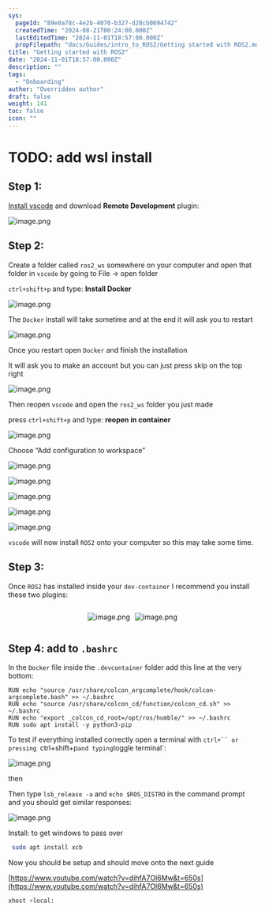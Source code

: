 ```yaml
---
sys:
  pageId: "89e0a78c-4e2b-4070-b327-d28cb0694742"
  createdTime: "2024-08-21T00:24:00.000Z"
  lastEditedTime: "2024-11-01T18:57:00.000Z"
  propFilepath: "docs/Guides/intro_to_ROS2/Getting started with ROS2.md"
title: "Getting started with ROS2"
date: "2024-11-01T18:57:00.000Z"
description: ""
tags:
  - "Onboarding"
author: "Overridden author"
draft: false
weight: 141
toc: false
icon: ""
---
```


# TODO: add wsl install

## Step 1:

[Install vscode](https://code.visualstudio.com/download) and download **Remote Development** plugin:

![image.png](https://prod-files-secure.s3.us-west-2.amazonaws.com/d518164a-d88e-44d1-a4ee-3adb3bd8bce0/efb52993-1881-4a40-b95e-6f020334f022/image.png?X-Amz-Algorithm=AWS4-HMAC-SHA256&X-Amz-Content-Sha256=UNSIGNED-PAYLOAD&X-Amz-Credential=ASIAZI2LB466VWIMRZSZ%2F20250221%2Fus-west-2%2Fs3%2Faws4_request&X-Amz-Date=20250221T200829Z&X-Amz-Expires=3600&X-Amz-Security-Token=IQoJb3JpZ2luX2VjELT%2F%2F%2F%2F%2F%2F%2F%2F%2F%2FwEaCXVzLXdlc3QtMiJIMEYCIQCkpkHj77tNQOGqOch7Q2cMEWHQynMnUKuQp8QG%2B7ZFCAIhAJe8keNP1HLJOwcBlV64WGkzcWeoK%2BpW5iCFOf7J5xVpKogECN3%2F%2F%2F%2F%2F%2F%2F%2F%2F%2FwEQABoMNjM3NDIzMTgzODA1IgyB2vJ00%2F3E00pwxaoq3AOwJYAsCnIzhF89w5NOVH%2BUG3%2BTckCdsHsOtbG8qTyzy43YoaiL%2F0iwpfap89Bsl7RuyVksYs441%2BK2Rip6pkNu2TVKgFC1G3Tyw9mwtzDV12Rm4pb5uTEnsepIek%2B4iKJKnFPkqjc6oiP9P0agC7vHWRvwlkNKL%2BYo2Z%2BBbkC4NFPO4ep51teple2RhChPECFyRB4CTmBV3108eqY7VZD4xL5TEqpZig33ICh1whVKPnOogtN35zmL1OfrOhfwB%2ByeQ2kNtlnYU7rL%2FXa5ydBFcblOifQsoTvf99b%2BeYS1bOTR3z9y%2FFGv3M2vdaetFc6L%2BijGtbrxNqeNAoWfWst9TKgj6%2FP84n5zSpykgdPo6rtcEszO5tNKzONmIlC4%2B%2BrAutbPEQnPzH869IMuaunX%2FWHc6uHsjPC4K01uSIdZLZBDGerxi2K259QwCI88yKpIaqD6hExcSATJOiwWAznrMzprtB8Sd9CzyMk%2FL4XrgyhTP%2BaSTGUKyyS5BJq%2BLe945NUKIgGNHnFJYD98u6fq8L%2FvTdXGGiTnp0fB5F311%2FzLQHEcm4eddB7UyhRN%2FG9IpdirJfceE5zGEDx2wUAlEfFWqMzWM1JhPiF2XelyIkiZFDvJH8433MWo7zDPseO9BjqkAU9ayPfzMYUv0ZTS6Wx5t%2FdlKwKoeExcX1pKLi8p1gk%2BTNEq%2Fvu3f%2FfierOfFvDHzDQlanxc0e5oIUeDG1%2FwMPzLP3%2Fb2EjLNPVHfI5KsjuJrtZ9aQleKbAqKRo%2FryyEg8UUwed%2FumyRGbIM0Gf52cukGoMfDg2KH2ytv7eFIhi3nPr5dPnqG%2BsXxrBJiFTZWzZHcG7ramwUnkZIusPqe5nU0Fvx&X-Amz-Signature=347958769e95009c52cc4e60cb0a9d93581e005c4ca76677fd5117d2483c4be4&X-Amz-SignedHeaders=host&x-id=GetObject)

## Step 2:

Create a folder called `ros2_ws` somewhere on your computer and open that folder in `vscode` by going to File → open folder 

`ctrl+shift+p` and type: **Install Docker**

![image.png](https://prod-files-secure.s3.us-west-2.amazonaws.com/d518164a-d88e-44d1-a4ee-3adb3bd8bce0/2269dc0e-1cd5-47ff-bceb-c04ad9b2eab0/image.png?X-Amz-Algorithm=AWS4-HMAC-SHA256&X-Amz-Content-Sha256=UNSIGNED-PAYLOAD&X-Amz-Credential=ASIAZI2LB466VWIMRZSZ%2F20250221%2Fus-west-2%2Fs3%2Faws4_request&X-Amz-Date=20250221T200829Z&X-Amz-Expires=3600&X-Amz-Security-Token=IQoJb3JpZ2luX2VjELT%2F%2F%2F%2F%2F%2F%2F%2F%2F%2FwEaCXVzLXdlc3QtMiJIMEYCIQCkpkHj77tNQOGqOch7Q2cMEWHQynMnUKuQp8QG%2B7ZFCAIhAJe8keNP1HLJOwcBlV64WGkzcWeoK%2BpW5iCFOf7J5xVpKogECN3%2F%2F%2F%2F%2F%2F%2F%2F%2F%2FwEQABoMNjM3NDIzMTgzODA1IgyB2vJ00%2F3E00pwxaoq3AOwJYAsCnIzhF89w5NOVH%2BUG3%2BTckCdsHsOtbG8qTyzy43YoaiL%2F0iwpfap89Bsl7RuyVksYs441%2BK2Rip6pkNu2TVKgFC1G3Tyw9mwtzDV12Rm4pb5uTEnsepIek%2B4iKJKnFPkqjc6oiP9P0agC7vHWRvwlkNKL%2BYo2Z%2BBbkC4NFPO4ep51teple2RhChPECFyRB4CTmBV3108eqY7VZD4xL5TEqpZig33ICh1whVKPnOogtN35zmL1OfrOhfwB%2ByeQ2kNtlnYU7rL%2FXa5ydBFcblOifQsoTvf99b%2BeYS1bOTR3z9y%2FFGv3M2vdaetFc6L%2BijGtbrxNqeNAoWfWst9TKgj6%2FP84n5zSpykgdPo6rtcEszO5tNKzONmIlC4%2B%2BrAutbPEQnPzH869IMuaunX%2FWHc6uHsjPC4K01uSIdZLZBDGerxi2K259QwCI88yKpIaqD6hExcSATJOiwWAznrMzprtB8Sd9CzyMk%2FL4XrgyhTP%2BaSTGUKyyS5BJq%2BLe945NUKIgGNHnFJYD98u6fq8L%2FvTdXGGiTnp0fB5F311%2FzLQHEcm4eddB7UyhRN%2FG9IpdirJfceE5zGEDx2wUAlEfFWqMzWM1JhPiF2XelyIkiZFDvJH8433MWo7zDPseO9BjqkAU9ayPfzMYUv0ZTS6Wx5t%2FdlKwKoeExcX1pKLi8p1gk%2BTNEq%2Fvu3f%2FfierOfFvDHzDQlanxc0e5oIUeDG1%2FwMPzLP3%2Fb2EjLNPVHfI5KsjuJrtZ9aQleKbAqKRo%2FryyEg8UUwed%2FumyRGbIM0Gf52cukGoMfDg2KH2ytv7eFIhi3nPr5dPnqG%2BsXxrBJiFTZWzZHcG7ramwUnkZIusPqe5nU0Fvx&X-Amz-Signature=ef998886ec845695c5c9c4eac40ea10a54ccc11608f70902e18badf4ddeef0a7&X-Amz-SignedHeaders=host&x-id=GetObject)

The `Docker` install will take sometime and at the end it will ask you to restart

![image.png](https://prod-files-secure.s3.us-west-2.amazonaws.com/d518164a-d88e-44d1-a4ee-3adb3bd8bce0/ed233f78-be33-4b1f-b89c-9c346c0e961e/image.png?X-Amz-Algorithm=AWS4-HMAC-SHA256&X-Amz-Content-Sha256=UNSIGNED-PAYLOAD&X-Amz-Credential=ASIAZI2LB466VWIMRZSZ%2F20250221%2Fus-west-2%2Fs3%2Faws4_request&X-Amz-Date=20250221T200829Z&X-Amz-Expires=3600&X-Amz-Security-Token=IQoJb3JpZ2luX2VjELT%2F%2F%2F%2F%2F%2F%2F%2F%2F%2FwEaCXVzLXdlc3QtMiJIMEYCIQCkpkHj77tNQOGqOch7Q2cMEWHQynMnUKuQp8QG%2B7ZFCAIhAJe8keNP1HLJOwcBlV64WGkzcWeoK%2BpW5iCFOf7J5xVpKogECN3%2F%2F%2F%2F%2F%2F%2F%2F%2F%2FwEQABoMNjM3NDIzMTgzODA1IgyB2vJ00%2F3E00pwxaoq3AOwJYAsCnIzhF89w5NOVH%2BUG3%2BTckCdsHsOtbG8qTyzy43YoaiL%2F0iwpfap89Bsl7RuyVksYs441%2BK2Rip6pkNu2TVKgFC1G3Tyw9mwtzDV12Rm4pb5uTEnsepIek%2B4iKJKnFPkqjc6oiP9P0agC7vHWRvwlkNKL%2BYo2Z%2BBbkC4NFPO4ep51teple2RhChPECFyRB4CTmBV3108eqY7VZD4xL5TEqpZig33ICh1whVKPnOogtN35zmL1OfrOhfwB%2ByeQ2kNtlnYU7rL%2FXa5ydBFcblOifQsoTvf99b%2BeYS1bOTR3z9y%2FFGv3M2vdaetFc6L%2BijGtbrxNqeNAoWfWst9TKgj6%2FP84n5zSpykgdPo6rtcEszO5tNKzONmIlC4%2B%2BrAutbPEQnPzH869IMuaunX%2FWHc6uHsjPC4K01uSIdZLZBDGerxi2K259QwCI88yKpIaqD6hExcSATJOiwWAznrMzprtB8Sd9CzyMk%2FL4XrgyhTP%2BaSTGUKyyS5BJq%2BLe945NUKIgGNHnFJYD98u6fq8L%2FvTdXGGiTnp0fB5F311%2FzLQHEcm4eddB7UyhRN%2FG9IpdirJfceE5zGEDx2wUAlEfFWqMzWM1JhPiF2XelyIkiZFDvJH8433MWo7zDPseO9BjqkAU9ayPfzMYUv0ZTS6Wx5t%2FdlKwKoeExcX1pKLi8p1gk%2BTNEq%2Fvu3f%2FfierOfFvDHzDQlanxc0e5oIUeDG1%2FwMPzLP3%2Fb2EjLNPVHfI5KsjuJrtZ9aQleKbAqKRo%2FryyEg8UUwed%2FumyRGbIM0Gf52cukGoMfDg2KH2ytv7eFIhi3nPr5dPnqG%2BsXxrBJiFTZWzZHcG7ramwUnkZIusPqe5nU0Fvx&X-Amz-Signature=8a1c61ea75c9655628f9674a9205c0e31435f5b94bfc06b6901f84092af31960&X-Amz-SignedHeaders=host&x-id=GetObject)

Once you restart open `Docker` and finish the installation

It will ask you to make an account but you can just press skip on the top right

![image.png](https://prod-files-secure.s3.us-west-2.amazonaws.com/d518164a-d88e-44d1-a4ee-3adb3bd8bce0/21010ad9-1659-4fd9-9f59-9932a09b2a3d/image.png?X-Amz-Algorithm=AWS4-HMAC-SHA256&X-Amz-Content-Sha256=UNSIGNED-PAYLOAD&X-Amz-Credential=ASIAZI2LB466VWIMRZSZ%2F20250221%2Fus-west-2%2Fs3%2Faws4_request&X-Amz-Date=20250221T200829Z&X-Amz-Expires=3600&X-Amz-Security-Token=IQoJb3JpZ2luX2VjELT%2F%2F%2F%2F%2F%2F%2F%2F%2F%2FwEaCXVzLXdlc3QtMiJIMEYCIQCkpkHj77tNQOGqOch7Q2cMEWHQynMnUKuQp8QG%2B7ZFCAIhAJe8keNP1HLJOwcBlV64WGkzcWeoK%2BpW5iCFOf7J5xVpKogECN3%2F%2F%2F%2F%2F%2F%2F%2F%2F%2FwEQABoMNjM3NDIzMTgzODA1IgyB2vJ00%2F3E00pwxaoq3AOwJYAsCnIzhF89w5NOVH%2BUG3%2BTckCdsHsOtbG8qTyzy43YoaiL%2F0iwpfap89Bsl7RuyVksYs441%2BK2Rip6pkNu2TVKgFC1G3Tyw9mwtzDV12Rm4pb5uTEnsepIek%2B4iKJKnFPkqjc6oiP9P0agC7vHWRvwlkNKL%2BYo2Z%2BBbkC4NFPO4ep51teple2RhChPECFyRB4CTmBV3108eqY7VZD4xL5TEqpZig33ICh1whVKPnOogtN35zmL1OfrOhfwB%2ByeQ2kNtlnYU7rL%2FXa5ydBFcblOifQsoTvf99b%2BeYS1bOTR3z9y%2FFGv3M2vdaetFc6L%2BijGtbrxNqeNAoWfWst9TKgj6%2FP84n5zSpykgdPo6rtcEszO5tNKzONmIlC4%2B%2BrAutbPEQnPzH869IMuaunX%2FWHc6uHsjPC4K01uSIdZLZBDGerxi2K259QwCI88yKpIaqD6hExcSATJOiwWAznrMzprtB8Sd9CzyMk%2FL4XrgyhTP%2BaSTGUKyyS5BJq%2BLe945NUKIgGNHnFJYD98u6fq8L%2FvTdXGGiTnp0fB5F311%2FzLQHEcm4eddB7UyhRN%2FG9IpdirJfceE5zGEDx2wUAlEfFWqMzWM1JhPiF2XelyIkiZFDvJH8433MWo7zDPseO9BjqkAU9ayPfzMYUv0ZTS6Wx5t%2FdlKwKoeExcX1pKLi8p1gk%2BTNEq%2Fvu3f%2FfierOfFvDHzDQlanxc0e5oIUeDG1%2FwMPzLP3%2Fb2EjLNPVHfI5KsjuJrtZ9aQleKbAqKRo%2FryyEg8UUwed%2FumyRGbIM0Gf52cukGoMfDg2KH2ytv7eFIhi3nPr5dPnqG%2BsXxrBJiFTZWzZHcG7ramwUnkZIusPqe5nU0Fvx&X-Amz-Signature=6a84c190c6b6786fb9c2aa6c0f6a7d7abc23c7c763ee784ea5003045adaf94b7&X-Amz-SignedHeaders=host&x-id=GetObject)

Then reopen `vscode` and open the `ros2_ws` folder you just made

press `ctrl+shift+p` and type: **reopen in container**

![image.png](https://prod-files-secure.s3.us-west-2.amazonaws.com/d518164a-d88e-44d1-a4ee-3adb3bd8bce0/4e93b8c2-41ad-488c-8095-c74205196118/image.png?X-Amz-Algorithm=AWS4-HMAC-SHA256&X-Amz-Content-Sha256=UNSIGNED-PAYLOAD&X-Amz-Credential=ASIAZI2LB466VWIMRZSZ%2F20250221%2Fus-west-2%2Fs3%2Faws4_request&X-Amz-Date=20250221T200829Z&X-Amz-Expires=3600&X-Amz-Security-Token=IQoJb3JpZ2luX2VjELT%2F%2F%2F%2F%2F%2F%2F%2F%2F%2FwEaCXVzLXdlc3QtMiJIMEYCIQCkpkHj77tNQOGqOch7Q2cMEWHQynMnUKuQp8QG%2B7ZFCAIhAJe8keNP1HLJOwcBlV64WGkzcWeoK%2BpW5iCFOf7J5xVpKogECN3%2F%2F%2F%2F%2F%2F%2F%2F%2F%2FwEQABoMNjM3NDIzMTgzODA1IgyB2vJ00%2F3E00pwxaoq3AOwJYAsCnIzhF89w5NOVH%2BUG3%2BTckCdsHsOtbG8qTyzy43YoaiL%2F0iwpfap89Bsl7RuyVksYs441%2BK2Rip6pkNu2TVKgFC1G3Tyw9mwtzDV12Rm4pb5uTEnsepIek%2B4iKJKnFPkqjc6oiP9P0agC7vHWRvwlkNKL%2BYo2Z%2BBbkC4NFPO4ep51teple2RhChPECFyRB4CTmBV3108eqY7VZD4xL5TEqpZig33ICh1whVKPnOogtN35zmL1OfrOhfwB%2ByeQ2kNtlnYU7rL%2FXa5ydBFcblOifQsoTvf99b%2BeYS1bOTR3z9y%2FFGv3M2vdaetFc6L%2BijGtbrxNqeNAoWfWst9TKgj6%2FP84n5zSpykgdPo6rtcEszO5tNKzONmIlC4%2B%2BrAutbPEQnPzH869IMuaunX%2FWHc6uHsjPC4K01uSIdZLZBDGerxi2K259QwCI88yKpIaqD6hExcSATJOiwWAznrMzprtB8Sd9CzyMk%2FL4XrgyhTP%2BaSTGUKyyS5BJq%2BLe945NUKIgGNHnFJYD98u6fq8L%2FvTdXGGiTnp0fB5F311%2FzLQHEcm4eddB7UyhRN%2FG9IpdirJfceE5zGEDx2wUAlEfFWqMzWM1JhPiF2XelyIkiZFDvJH8433MWo7zDPseO9BjqkAU9ayPfzMYUv0ZTS6Wx5t%2FdlKwKoeExcX1pKLi8p1gk%2BTNEq%2Fvu3f%2FfierOfFvDHzDQlanxc0e5oIUeDG1%2FwMPzLP3%2Fb2EjLNPVHfI5KsjuJrtZ9aQleKbAqKRo%2FryyEg8UUwed%2FumyRGbIM0Gf52cukGoMfDg2KH2ytv7eFIhi3nPr5dPnqG%2BsXxrBJiFTZWzZHcG7ramwUnkZIusPqe5nU0Fvx&X-Amz-Signature=3daca6247b115901e30842416340e75bac053dcafbd780fc9975ed7e530772de&X-Amz-SignedHeaders=host&x-id=GetObject)

Choose “Add configuration to workspace”

![image.png](https://prod-files-secure.s3.us-west-2.amazonaws.com/d518164a-d88e-44d1-a4ee-3adb3bd8bce0/9560b282-5060-4989-ba37-97e7b2c22476/image.png?X-Amz-Algorithm=AWS4-HMAC-SHA256&X-Amz-Content-Sha256=UNSIGNED-PAYLOAD&X-Amz-Credential=ASIAZI2LB466VWIMRZSZ%2F20250221%2Fus-west-2%2Fs3%2Faws4_request&X-Amz-Date=20250221T200829Z&X-Amz-Expires=3600&X-Amz-Security-Token=IQoJb3JpZ2luX2VjELT%2F%2F%2F%2F%2F%2F%2F%2F%2F%2FwEaCXVzLXdlc3QtMiJIMEYCIQCkpkHj77tNQOGqOch7Q2cMEWHQynMnUKuQp8QG%2B7ZFCAIhAJe8keNP1HLJOwcBlV64WGkzcWeoK%2BpW5iCFOf7J5xVpKogECN3%2F%2F%2F%2F%2F%2F%2F%2F%2F%2FwEQABoMNjM3NDIzMTgzODA1IgyB2vJ00%2F3E00pwxaoq3AOwJYAsCnIzhF89w5NOVH%2BUG3%2BTckCdsHsOtbG8qTyzy43YoaiL%2F0iwpfap89Bsl7RuyVksYs441%2BK2Rip6pkNu2TVKgFC1G3Tyw9mwtzDV12Rm4pb5uTEnsepIek%2B4iKJKnFPkqjc6oiP9P0agC7vHWRvwlkNKL%2BYo2Z%2BBbkC4NFPO4ep51teple2RhChPECFyRB4CTmBV3108eqY7VZD4xL5TEqpZig33ICh1whVKPnOogtN35zmL1OfrOhfwB%2ByeQ2kNtlnYU7rL%2FXa5ydBFcblOifQsoTvf99b%2BeYS1bOTR3z9y%2FFGv3M2vdaetFc6L%2BijGtbrxNqeNAoWfWst9TKgj6%2FP84n5zSpykgdPo6rtcEszO5tNKzONmIlC4%2B%2BrAutbPEQnPzH869IMuaunX%2FWHc6uHsjPC4K01uSIdZLZBDGerxi2K259QwCI88yKpIaqD6hExcSATJOiwWAznrMzprtB8Sd9CzyMk%2FL4XrgyhTP%2BaSTGUKyyS5BJq%2BLe945NUKIgGNHnFJYD98u6fq8L%2FvTdXGGiTnp0fB5F311%2FzLQHEcm4eddB7UyhRN%2FG9IpdirJfceE5zGEDx2wUAlEfFWqMzWM1JhPiF2XelyIkiZFDvJH8433MWo7zDPseO9BjqkAU9ayPfzMYUv0ZTS6Wx5t%2FdlKwKoeExcX1pKLi8p1gk%2BTNEq%2Fvu3f%2FfierOfFvDHzDQlanxc0e5oIUeDG1%2FwMPzLP3%2Fb2EjLNPVHfI5KsjuJrtZ9aQleKbAqKRo%2FryyEg8UUwed%2FumyRGbIM0Gf52cukGoMfDg2KH2ytv7eFIhi3nPr5dPnqG%2BsXxrBJiFTZWzZHcG7ramwUnkZIusPqe5nU0Fvx&X-Amz-Signature=880f10a37c8999019170c0800236531f19f4baff5db4f7150dc85052ff191659&X-Amz-SignedHeaders=host&x-id=GetObject)

![image.png](https://prod-files-secure.s3.us-west-2.amazonaws.com/d518164a-d88e-44d1-a4ee-3adb3bd8bce0/2ee63f81-886b-48e8-a553-dc6e5eac99e4/image.png?X-Amz-Algorithm=AWS4-HMAC-SHA256&X-Amz-Content-Sha256=UNSIGNED-PAYLOAD&X-Amz-Credential=ASIAZI2LB466VWIMRZSZ%2F20250221%2Fus-west-2%2Fs3%2Faws4_request&X-Amz-Date=20250221T200829Z&X-Amz-Expires=3600&X-Amz-Security-Token=IQoJb3JpZ2luX2VjELT%2F%2F%2F%2F%2F%2F%2F%2F%2F%2FwEaCXVzLXdlc3QtMiJIMEYCIQCkpkHj77tNQOGqOch7Q2cMEWHQynMnUKuQp8QG%2B7ZFCAIhAJe8keNP1HLJOwcBlV64WGkzcWeoK%2BpW5iCFOf7J5xVpKogECN3%2F%2F%2F%2F%2F%2F%2F%2F%2F%2FwEQABoMNjM3NDIzMTgzODA1IgyB2vJ00%2F3E00pwxaoq3AOwJYAsCnIzhF89w5NOVH%2BUG3%2BTckCdsHsOtbG8qTyzy43YoaiL%2F0iwpfap89Bsl7RuyVksYs441%2BK2Rip6pkNu2TVKgFC1G3Tyw9mwtzDV12Rm4pb5uTEnsepIek%2B4iKJKnFPkqjc6oiP9P0agC7vHWRvwlkNKL%2BYo2Z%2BBbkC4NFPO4ep51teple2RhChPECFyRB4CTmBV3108eqY7VZD4xL5TEqpZig33ICh1whVKPnOogtN35zmL1OfrOhfwB%2ByeQ2kNtlnYU7rL%2FXa5ydBFcblOifQsoTvf99b%2BeYS1bOTR3z9y%2FFGv3M2vdaetFc6L%2BijGtbrxNqeNAoWfWst9TKgj6%2FP84n5zSpykgdPo6rtcEszO5tNKzONmIlC4%2B%2BrAutbPEQnPzH869IMuaunX%2FWHc6uHsjPC4K01uSIdZLZBDGerxi2K259QwCI88yKpIaqD6hExcSATJOiwWAznrMzprtB8Sd9CzyMk%2FL4XrgyhTP%2BaSTGUKyyS5BJq%2BLe945NUKIgGNHnFJYD98u6fq8L%2FvTdXGGiTnp0fB5F311%2FzLQHEcm4eddB7UyhRN%2FG9IpdirJfceE5zGEDx2wUAlEfFWqMzWM1JhPiF2XelyIkiZFDvJH8433MWo7zDPseO9BjqkAU9ayPfzMYUv0ZTS6Wx5t%2FdlKwKoeExcX1pKLi8p1gk%2BTNEq%2Fvu3f%2FfierOfFvDHzDQlanxc0e5oIUeDG1%2FwMPzLP3%2Fb2EjLNPVHfI5KsjuJrtZ9aQleKbAqKRo%2FryyEg8UUwed%2FumyRGbIM0Gf52cukGoMfDg2KH2ytv7eFIhi3nPr5dPnqG%2BsXxrBJiFTZWzZHcG7ramwUnkZIusPqe5nU0Fvx&X-Amz-Signature=bfb18ceb2e55771f5436167b870fbe119f524615e2f8cb0f8b6cfbb32c5d3296&X-Amz-SignedHeaders=host&x-id=GetObject)

![image.png](https://prod-files-secure.s3.us-west-2.amazonaws.com/d518164a-d88e-44d1-a4ee-3adb3bd8bce0/ae1580b2-b048-407e-aed9-b584224a7a04/image.png?X-Amz-Algorithm=AWS4-HMAC-SHA256&X-Amz-Content-Sha256=UNSIGNED-PAYLOAD&X-Amz-Credential=ASIAZI2LB466VWIMRZSZ%2F20250221%2Fus-west-2%2Fs3%2Faws4_request&X-Amz-Date=20250221T200829Z&X-Amz-Expires=3600&X-Amz-Security-Token=IQoJb3JpZ2luX2VjELT%2F%2F%2F%2F%2F%2F%2F%2F%2F%2FwEaCXVzLXdlc3QtMiJIMEYCIQCkpkHj77tNQOGqOch7Q2cMEWHQynMnUKuQp8QG%2B7ZFCAIhAJe8keNP1HLJOwcBlV64WGkzcWeoK%2BpW5iCFOf7J5xVpKogECN3%2F%2F%2F%2F%2F%2F%2F%2F%2F%2FwEQABoMNjM3NDIzMTgzODA1IgyB2vJ00%2F3E00pwxaoq3AOwJYAsCnIzhF89w5NOVH%2BUG3%2BTckCdsHsOtbG8qTyzy43YoaiL%2F0iwpfap89Bsl7RuyVksYs441%2BK2Rip6pkNu2TVKgFC1G3Tyw9mwtzDV12Rm4pb5uTEnsepIek%2B4iKJKnFPkqjc6oiP9P0agC7vHWRvwlkNKL%2BYo2Z%2BBbkC4NFPO4ep51teple2RhChPECFyRB4CTmBV3108eqY7VZD4xL5TEqpZig33ICh1whVKPnOogtN35zmL1OfrOhfwB%2ByeQ2kNtlnYU7rL%2FXa5ydBFcblOifQsoTvf99b%2BeYS1bOTR3z9y%2FFGv3M2vdaetFc6L%2BijGtbrxNqeNAoWfWst9TKgj6%2FP84n5zSpykgdPo6rtcEszO5tNKzONmIlC4%2B%2BrAutbPEQnPzH869IMuaunX%2FWHc6uHsjPC4K01uSIdZLZBDGerxi2K259QwCI88yKpIaqD6hExcSATJOiwWAznrMzprtB8Sd9CzyMk%2FL4XrgyhTP%2BaSTGUKyyS5BJq%2BLe945NUKIgGNHnFJYD98u6fq8L%2FvTdXGGiTnp0fB5F311%2FzLQHEcm4eddB7UyhRN%2FG9IpdirJfceE5zGEDx2wUAlEfFWqMzWM1JhPiF2XelyIkiZFDvJH8433MWo7zDPseO9BjqkAU9ayPfzMYUv0ZTS6Wx5t%2FdlKwKoeExcX1pKLi8p1gk%2BTNEq%2Fvu3f%2FfierOfFvDHzDQlanxc0e5oIUeDG1%2FwMPzLP3%2Fb2EjLNPVHfI5KsjuJrtZ9aQleKbAqKRo%2FryyEg8UUwed%2FumyRGbIM0Gf52cukGoMfDg2KH2ytv7eFIhi3nPr5dPnqG%2BsXxrBJiFTZWzZHcG7ramwUnkZIusPqe5nU0Fvx&X-Amz-Signature=f4850e70d5e5d8c24c31bbc042c417e9c55597950e24ee6de148d4c81296af27&X-Amz-SignedHeaders=host&x-id=GetObject)

![image.png](https://prod-files-secure.s3.us-west-2.amazonaws.com/d518164a-d88e-44d1-a4ee-3adb3bd8bce0/53255b28-f75e-430f-b9e3-c0ac8577e42b/image.png?X-Amz-Algorithm=AWS4-HMAC-SHA256&X-Amz-Content-Sha256=UNSIGNED-PAYLOAD&X-Amz-Credential=ASIAZI2LB466VWIMRZSZ%2F20250221%2Fus-west-2%2Fs3%2Faws4_request&X-Amz-Date=20250221T200829Z&X-Amz-Expires=3600&X-Amz-Security-Token=IQoJb3JpZ2luX2VjELT%2F%2F%2F%2F%2F%2F%2F%2F%2F%2FwEaCXVzLXdlc3QtMiJIMEYCIQCkpkHj77tNQOGqOch7Q2cMEWHQynMnUKuQp8QG%2B7ZFCAIhAJe8keNP1HLJOwcBlV64WGkzcWeoK%2BpW5iCFOf7J5xVpKogECN3%2F%2F%2F%2F%2F%2F%2F%2F%2F%2FwEQABoMNjM3NDIzMTgzODA1IgyB2vJ00%2F3E00pwxaoq3AOwJYAsCnIzhF89w5NOVH%2BUG3%2BTckCdsHsOtbG8qTyzy43YoaiL%2F0iwpfap89Bsl7RuyVksYs441%2BK2Rip6pkNu2TVKgFC1G3Tyw9mwtzDV12Rm4pb5uTEnsepIek%2B4iKJKnFPkqjc6oiP9P0agC7vHWRvwlkNKL%2BYo2Z%2BBbkC4NFPO4ep51teple2RhChPECFyRB4CTmBV3108eqY7VZD4xL5TEqpZig33ICh1whVKPnOogtN35zmL1OfrOhfwB%2ByeQ2kNtlnYU7rL%2FXa5ydBFcblOifQsoTvf99b%2BeYS1bOTR3z9y%2FFGv3M2vdaetFc6L%2BijGtbrxNqeNAoWfWst9TKgj6%2FP84n5zSpykgdPo6rtcEszO5tNKzONmIlC4%2B%2BrAutbPEQnPzH869IMuaunX%2FWHc6uHsjPC4K01uSIdZLZBDGerxi2K259QwCI88yKpIaqD6hExcSATJOiwWAznrMzprtB8Sd9CzyMk%2FL4XrgyhTP%2BaSTGUKyyS5BJq%2BLe945NUKIgGNHnFJYD98u6fq8L%2FvTdXGGiTnp0fB5F311%2FzLQHEcm4eddB7UyhRN%2FG9IpdirJfceE5zGEDx2wUAlEfFWqMzWM1JhPiF2XelyIkiZFDvJH8433MWo7zDPseO9BjqkAU9ayPfzMYUv0ZTS6Wx5t%2FdlKwKoeExcX1pKLi8p1gk%2BTNEq%2Fvu3f%2FfierOfFvDHzDQlanxc0e5oIUeDG1%2FwMPzLP3%2Fb2EjLNPVHfI5KsjuJrtZ9aQleKbAqKRo%2FryyEg8UUwed%2FumyRGbIM0Gf52cukGoMfDg2KH2ytv7eFIhi3nPr5dPnqG%2BsXxrBJiFTZWzZHcG7ramwUnkZIusPqe5nU0Fvx&X-Amz-Signature=c0dd44d4a5cb577b9c84cdbdece1659ad435749d425ebd6258d106cb139a91d8&X-Amz-SignedHeaders=host&x-id=GetObject)

![image.png](https://prod-files-secure.s3.us-west-2.amazonaws.com/d518164a-d88e-44d1-a4ee-3adb3bd8bce0/7c562767-5af9-4ffb-97d1-327bcdf4ee00/image.png?X-Amz-Algorithm=AWS4-HMAC-SHA256&X-Amz-Content-Sha256=UNSIGNED-PAYLOAD&X-Amz-Credential=ASIAZI2LB466VWIMRZSZ%2F20250221%2Fus-west-2%2Fs3%2Faws4_request&X-Amz-Date=20250221T200829Z&X-Amz-Expires=3600&X-Amz-Security-Token=IQoJb3JpZ2luX2VjELT%2F%2F%2F%2F%2F%2F%2F%2F%2F%2FwEaCXVzLXdlc3QtMiJIMEYCIQCkpkHj77tNQOGqOch7Q2cMEWHQynMnUKuQp8QG%2B7ZFCAIhAJe8keNP1HLJOwcBlV64WGkzcWeoK%2BpW5iCFOf7J5xVpKogECN3%2F%2F%2F%2F%2F%2F%2F%2F%2F%2FwEQABoMNjM3NDIzMTgzODA1IgyB2vJ00%2F3E00pwxaoq3AOwJYAsCnIzhF89w5NOVH%2BUG3%2BTckCdsHsOtbG8qTyzy43YoaiL%2F0iwpfap89Bsl7RuyVksYs441%2BK2Rip6pkNu2TVKgFC1G3Tyw9mwtzDV12Rm4pb5uTEnsepIek%2B4iKJKnFPkqjc6oiP9P0agC7vHWRvwlkNKL%2BYo2Z%2BBbkC4NFPO4ep51teple2RhChPECFyRB4CTmBV3108eqY7VZD4xL5TEqpZig33ICh1whVKPnOogtN35zmL1OfrOhfwB%2ByeQ2kNtlnYU7rL%2FXa5ydBFcblOifQsoTvf99b%2BeYS1bOTR3z9y%2FFGv3M2vdaetFc6L%2BijGtbrxNqeNAoWfWst9TKgj6%2FP84n5zSpykgdPo6rtcEszO5tNKzONmIlC4%2B%2BrAutbPEQnPzH869IMuaunX%2FWHc6uHsjPC4K01uSIdZLZBDGerxi2K259QwCI88yKpIaqD6hExcSATJOiwWAznrMzprtB8Sd9CzyMk%2FL4XrgyhTP%2BaSTGUKyyS5BJq%2BLe945NUKIgGNHnFJYD98u6fq8L%2FvTdXGGiTnp0fB5F311%2FzLQHEcm4eddB7UyhRN%2FG9IpdirJfceE5zGEDx2wUAlEfFWqMzWM1JhPiF2XelyIkiZFDvJH8433MWo7zDPseO9BjqkAU9ayPfzMYUv0ZTS6Wx5t%2FdlKwKoeExcX1pKLi8p1gk%2BTNEq%2Fvu3f%2FfierOfFvDHzDQlanxc0e5oIUeDG1%2FwMPzLP3%2Fb2EjLNPVHfI5KsjuJrtZ9aQleKbAqKRo%2FryyEg8UUwed%2FumyRGbIM0Gf52cukGoMfDg2KH2ytv7eFIhi3nPr5dPnqG%2BsXxrBJiFTZWzZHcG7ramwUnkZIusPqe5nU0Fvx&X-Amz-Signature=42e7fd4e17622597fe5b4f0789e39ad0affeca14de074e99a8e69effef7c16d1&X-Amz-SignedHeaders=host&x-id=GetObject)

`vscode` will now install `ROS2` onto your computer so this may take some time.

## Step 3:

Once `ROS2` has installed inside your `dev-container` I recommend you install these two plugins:

<div style="display: flex;flex-direction: row; column-gap:10px; max-width: 630px;justify-content: center;">
<div>

![image.png](https://prod-files-secure.s3.us-west-2.amazonaws.com/d518164a-d88e-44d1-a4ee-3adb3bd8bce0/3fc3d550-5a54-4ba1-ba6b-faa01cdb7369/image.png?X-Amz-Algorithm=AWS4-HMAC-SHA256&X-Amz-Content-Sha256=UNSIGNED-PAYLOAD&X-Amz-Credential=ASIAZI2LB4667N2DGP2F%2F20250221%2Fus-west-2%2Fs3%2Faws4_request&X-Amz-Date=20250221T200831Z&X-Amz-Expires=3600&X-Amz-Security-Token=IQoJb3JpZ2luX2VjELP%2F%2F%2F%2F%2F%2F%2F%2F%2F%2FwEaCXVzLXdlc3QtMiJHMEUCICs1JYSADyjeWI%2BOomXQCdVvPuTq3APwUnKTk%2BzSK05nAiEAqEs5VjlS71yD3jqUCHGVqhCU8bCfsqwqlOyXvVM35XcqiAQI3P%2F%2F%2F%2F%2F%2F%2F%2F%2F%2FARAAGgw2Mzc0MjMxODM4MDUiDPe8XQfN%2ByJf9wks3CrcA%2BOmAHUGhLBi9HLy23TXoZKHq87jZgHs6UFdlQKnnAZ5LEfnLji%2FkSZqrLY%2B5rtCcvFLN%2BdzQ0bLsz4%2F7Efx4T8kbuTGlr3dneLJrlYDlEWPlBSzKBXYoLbdnL48T0LkzcIpYY26FBeDzHVseMFJukEDCZaBHmX%2BiknIAVxg1qnDq2Gj34BzqfCc7hHBLfmMTrKJxjDMco68YaD5R2OVtbdEc2AbhBRV5MFQacScsfi3aupWJdxMMgd4HfeEj1AZbfU36vYARb9YS1YIxFhaO39IqAoBv%2Bdu24l3TzeSSrB6JlVvvTIONTod28ql9aqNNF1FpKk8ihZE5B52TGl5stwjtLpmG1gmVOabMzZKUcOX%2BvBo%2Bu0d8Hi774Y8lEf7LKaKMD5HDIbK9RVArt4DBH%2FEopUxg6xaJaZFJH9Vdgr6D4KRjlMqWGpOdKP5MhNYqpLPnbKNXV45hrHlybTHW7sl1r1rzwQVM2FmcIQKKUQTFqwnV20KQ%2FhXsGwrror%2BBHY%2FxIEbuvOO37r2eNTMKt%2B8fRqSKUg%2BuUYtert0RfXaOpkrNyfOJuaCsRjhz18Sqyz7M7qHx4cyBNN0Mx%2BCud8XwqySr%2FOKz5M0GEvaIPDkA4cyRn95lg2CIoOpMLGd470GOqUBXbSzbpSeGf3%2BUJVvpTilxEkeq5ITVqFJYfjd1Jw4icpGdQIqS6VZ9Uf8WPAPD3vQR4fyD6M8bjqYqGWx24EgIsflVo%2FcGjAA51g1VL1WgLiuMf%2FTIRd69AMdmeuDh6jL4Qwcrn3chgtpmGcIlTn4a%2FhvB97kwwemgNulFhu3wqM8Cc9b9LDq6w4mJnsiDdP7zPl7mSR1%2BZDDcf823wTtI4sPMyt8&X-Amz-Signature=14ce22a0cc496c4cb993531b161d137dc40ac8dfe8b78909145f63b227d9fc4e&X-Amz-SignedHeaders=host&x-id=GetObject)

</div>
<div>

![image.png](https://prod-files-secure.s3.us-west-2.amazonaws.com/d518164a-d88e-44d1-a4ee-3adb3bd8bce0/d994cc66-13c2-4093-a5a3-f84cf4601a82/image.png?X-Amz-Algorithm=AWS4-HMAC-SHA256&X-Amz-Content-Sha256=UNSIGNED-PAYLOAD&X-Amz-Credential=ASIAZI2LB4665CFM2IUG%2F20250221%2Fus-west-2%2Fs3%2Faws4_request&X-Amz-Date=20250221T200832Z&X-Amz-Expires=3600&X-Amz-Security-Token=IQoJb3JpZ2luX2VjELP%2F%2F%2F%2F%2F%2F%2F%2F%2F%2FwEaCXVzLXdlc3QtMiJHMEUCIQD2IZtILkvlJiQN79EbWv8kIeprQHRNBla4NZ%2FQovzUkgIgMlXLFHzakk9SV%2BADzpun5xquuAa7SQciSJl3C64bRiEqiAQI3P%2F%2F%2F%2F%2F%2F%2F%2F%2F%2FARAAGgw2Mzc0MjMxODM4MDUiDFss2G%2BRq4tbuDl%2FcyrcAweX5F52X18klT75R50B1mMHNBDEx6BtZq3GUw0sXPDx85mCv9T6rHFB6Hyl5H48aTPUWN8mELCNa3AC9HHDqQSpnaNz948suNhr8cWmiRi5dQ34qMJ9hMbXNAu0%2BSmggaCAylPqN5V70dy6dypXSRNOrAuAsti6ntQtCCFdqbSkIBHVfAzcYpz1%2BipczC2ruVeI3OYz%2BkLfdGfD21x0XGU7Kni2ITCzkWvQdwC%2FtsHKeo7b6HGNDLp3GptJN87v%2FNLwATj%2FAme0d8uljPpPs89MhTzsUL2XOSNvxC2A33kbNNpHGnZKMcjD9D74b0bUcuOGCciQuZRWhAimsuR%2FX%2FtwxWbccOx3JL34EQQtrL%2Bljdc71Kxd25dvsOLgKPYfL1ZNRaRIkk1TVydrBLa%2BU%2FKyBfl%2Fb2%2BGs%2BKkru5EOa%2B6oslRPoZAn3JVDtkUW5Kkx0P%2Fn4opjgb8TkHFrgv7E9hBqZErZsDXNq4MsVKNEj1rW0XYqL9RGiAxCwxlF7aoW5G%2ByGLAdp%2FATCc8qFdRRbKG7ka3CFfRqoaOjzyrXevi2GpUk%2FK3FlWk%2BDSz6sgyJ9sMBfdLpJBMXAqz97jqjrNFAhj234U81BZk88%2FDYIJ857Yzplb7m5DGyWstMMSe470GOqUBerqaxhem%2Fr6ckoRZT66eoU5TYt0siFvtn9jglWiZ%2BOeWXkiItApT%2Fss84dPbH%2Fx9aX2viVIeQ8hvRA9wAfbi%2FIKxljC%2FBK5kAGBvXgKrl4%2BtnQwZKF9YpKjdnPnShSWtaeJ8pRjXUbRcoAJvbmXVt9IpU0qIcQ708z5llBJDsyAohibSDI%2BAPLl4upZs9hAIptst8eHV%2FfR%2FU%2Fp7Whw0DEq6ibN%2F&X-Amz-Signature=7c7f3f9863a857f285171e939123f6a589b66b29b4ee1e9692ff1554b9e9c0a1&X-Amz-SignedHeaders=host&x-id=GetObject)

</div>
</div>

## Step 4: add to `.bashrc`

In the `Docker` file inside the `.devcontainer` folder add this line at the very bottom: 

```docker
RUN echo "source /usr/share/colcon_argcomplete/hook/colcon-argcomplete.bash" >> ~/.bashrc
RUN echo "source /usr/share/colcon_cd/function/colcon_cd.sh" >> ~/.bashrc
RUN echo "export _colcon_cd_root=/opt/ros/humble/" >> ~/.bashrc
RUN sudo apt install -y python3-pip 
```

To test if everything installed correctly open a terminal with `ctrl+`` or pressing `ctrl+shift+p` and typing `toggle terminal`:

![image.png](https://prod-files-secure.s3.us-west-2.amazonaws.com/d518164a-d88e-44d1-a4ee-3adb3bd8bce0/6a4943d8-b04e-4c02-9a58-775f3384d1a5/image.png?X-Amz-Algorithm=AWS4-HMAC-SHA256&X-Amz-Content-Sha256=UNSIGNED-PAYLOAD&X-Amz-Credential=ASIAZI2LB466VWIMRZSZ%2F20250221%2Fus-west-2%2Fs3%2Faws4_request&X-Amz-Date=20250221T200829Z&X-Amz-Expires=3600&X-Amz-Security-Token=IQoJb3JpZ2luX2VjELT%2F%2F%2F%2F%2F%2F%2F%2F%2F%2FwEaCXVzLXdlc3QtMiJIMEYCIQCkpkHj77tNQOGqOch7Q2cMEWHQynMnUKuQp8QG%2B7ZFCAIhAJe8keNP1HLJOwcBlV64WGkzcWeoK%2BpW5iCFOf7J5xVpKogECN3%2F%2F%2F%2F%2F%2F%2F%2F%2F%2FwEQABoMNjM3NDIzMTgzODA1IgyB2vJ00%2F3E00pwxaoq3AOwJYAsCnIzhF89w5NOVH%2BUG3%2BTckCdsHsOtbG8qTyzy43YoaiL%2F0iwpfap89Bsl7RuyVksYs441%2BK2Rip6pkNu2TVKgFC1G3Tyw9mwtzDV12Rm4pb5uTEnsepIek%2B4iKJKnFPkqjc6oiP9P0agC7vHWRvwlkNKL%2BYo2Z%2BBbkC4NFPO4ep51teple2RhChPECFyRB4CTmBV3108eqY7VZD4xL5TEqpZig33ICh1whVKPnOogtN35zmL1OfrOhfwB%2ByeQ2kNtlnYU7rL%2FXa5ydBFcblOifQsoTvf99b%2BeYS1bOTR3z9y%2FFGv3M2vdaetFc6L%2BijGtbrxNqeNAoWfWst9TKgj6%2FP84n5zSpykgdPo6rtcEszO5tNKzONmIlC4%2B%2BrAutbPEQnPzH869IMuaunX%2FWHc6uHsjPC4K01uSIdZLZBDGerxi2K259QwCI88yKpIaqD6hExcSATJOiwWAznrMzprtB8Sd9CzyMk%2FL4XrgyhTP%2BaSTGUKyyS5BJq%2BLe945NUKIgGNHnFJYD98u6fq8L%2FvTdXGGiTnp0fB5F311%2FzLQHEcm4eddB7UyhRN%2FG9IpdirJfceE5zGEDx2wUAlEfFWqMzWM1JhPiF2XelyIkiZFDvJH8433MWo7zDPseO9BjqkAU9ayPfzMYUv0ZTS6Wx5t%2FdlKwKoeExcX1pKLi8p1gk%2BTNEq%2Fvu3f%2FfierOfFvDHzDQlanxc0e5oIUeDG1%2FwMPzLP3%2Fb2EjLNPVHfI5KsjuJrtZ9aQleKbAqKRo%2FryyEg8UUwed%2FumyRGbIM0Gf52cukGoMfDg2KH2ytv7eFIhi3nPr5dPnqG%2BsXxrBJiFTZWzZHcG7ramwUnkZIusPqe5nU0Fvx&X-Amz-Signature=1f4c90065e491ebfe3e835113b2864311657a15ff256b430a11ac83ccf70227d&X-Amz-SignedHeaders=host&x-id=GetObject)

then 

Then type `lsb_release -a` and `echo $ROS_DISTRO` in the command prompt and you should get similar responses:

![image.png](https://prod-files-secure.s3.us-west-2.amazonaws.com/d518164a-d88e-44d1-a4ee-3adb3bd8bce0/3e635dec-a805-4e85-8b9e-d000e5b71a4e/image.png?X-Amz-Algorithm=AWS4-HMAC-SHA256&X-Amz-Content-Sha256=UNSIGNED-PAYLOAD&X-Amz-Credential=ASIAZI2LB466VWIMRZSZ%2F20250221%2Fus-west-2%2Fs3%2Faws4_request&X-Amz-Date=20250221T200829Z&X-Amz-Expires=3600&X-Amz-Security-Token=IQoJb3JpZ2luX2VjELT%2F%2F%2F%2F%2F%2F%2F%2F%2F%2FwEaCXVzLXdlc3QtMiJIMEYCIQCkpkHj77tNQOGqOch7Q2cMEWHQynMnUKuQp8QG%2B7ZFCAIhAJe8keNP1HLJOwcBlV64WGkzcWeoK%2BpW5iCFOf7J5xVpKogECN3%2F%2F%2F%2F%2F%2F%2F%2F%2F%2FwEQABoMNjM3NDIzMTgzODA1IgyB2vJ00%2F3E00pwxaoq3AOwJYAsCnIzhF89w5NOVH%2BUG3%2BTckCdsHsOtbG8qTyzy43YoaiL%2F0iwpfap89Bsl7RuyVksYs441%2BK2Rip6pkNu2TVKgFC1G3Tyw9mwtzDV12Rm4pb5uTEnsepIek%2B4iKJKnFPkqjc6oiP9P0agC7vHWRvwlkNKL%2BYo2Z%2BBbkC4NFPO4ep51teple2RhChPECFyRB4CTmBV3108eqY7VZD4xL5TEqpZig33ICh1whVKPnOogtN35zmL1OfrOhfwB%2ByeQ2kNtlnYU7rL%2FXa5ydBFcblOifQsoTvf99b%2BeYS1bOTR3z9y%2FFGv3M2vdaetFc6L%2BijGtbrxNqeNAoWfWst9TKgj6%2FP84n5zSpykgdPo6rtcEszO5tNKzONmIlC4%2B%2BrAutbPEQnPzH869IMuaunX%2FWHc6uHsjPC4K01uSIdZLZBDGerxi2K259QwCI88yKpIaqD6hExcSATJOiwWAznrMzprtB8Sd9CzyMk%2FL4XrgyhTP%2BaSTGUKyyS5BJq%2BLe945NUKIgGNHnFJYD98u6fq8L%2FvTdXGGiTnp0fB5F311%2FzLQHEcm4eddB7UyhRN%2FG9IpdirJfceE5zGEDx2wUAlEfFWqMzWM1JhPiF2XelyIkiZFDvJH8433MWo7zDPseO9BjqkAU9ayPfzMYUv0ZTS6Wx5t%2FdlKwKoeExcX1pKLi8p1gk%2BTNEq%2Fvu3f%2FfierOfFvDHzDQlanxc0e5oIUeDG1%2FwMPzLP3%2Fb2EjLNPVHfI5KsjuJrtZ9aQleKbAqKRo%2FryyEg8UUwed%2FumyRGbIM0Gf52cukGoMfDg2KH2ytv7eFIhi3nPr5dPnqG%2BsXxrBJiFTZWzZHcG7ramwUnkZIusPqe5nU0Fvx&X-Amz-Signature=d112bacb89d153728393205ba12ea6342376230c37a7a235529e6133aff0c032&X-Amz-SignedHeaders=host&x-id=GetObject)

Install:  to get windows to pass over

```bash
 sudo apt install xcb
```

Now you should be setup and should move onto the next guide 

[https://www.youtube.com/watch?v=dihfA7Ol6Mw&t=650s](https://www.youtube.com/watch?v=dihfA7Ol6Mw&t=650s)

```python
xhost +local:
```
